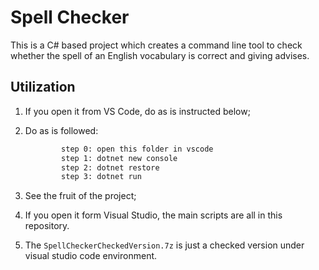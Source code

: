 # Spell Checker
This is a C# based project which creates a command line tool to check whether the spell of an English vocabulary is correct and giving advises.



## Utilization

1. If you open it from VS Code, do as is instructed below;

2. Do as is followed:

   ```txt
           step 0: open this folder in vscode
           step 1: dotnet new console
           step 2: dotnet restore
           step 3: dotnet run
   ```
   
3. See the fruit of the project;

4. If you open it form Visual Studio, the main scripts are all in this repository.

5. The `SpellCheckerCheckedVersion.7z` is just a checked version under visual studio code environment.